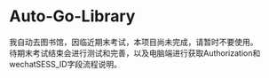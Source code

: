 # Auto-Go-Library

我自动去图书馆，因临近期末考试，本项目尚未完成，请暂时不要使用。  
待期末考试结束会进行测试和完善，以及电脑端进行获取Authorization和wechatSESS_ID字段流程说明。